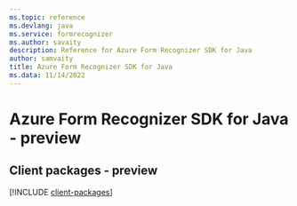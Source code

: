 ```yaml
---
ms.topic: reference
ms.devlang: java
ms.service: formrecognizer
ms.author: savaity
description: Reference for Azure Form Recognizer SDK for Java
author: samvaity
title: Azure Form Recognizer SDK for Java
ms.data: 11/14/2022
---
```

# Azure Form Recognizer SDK for Java - preview

## Client packages - preview
[!INCLUDE [client-packages](form-recognizer-client-index.md)]